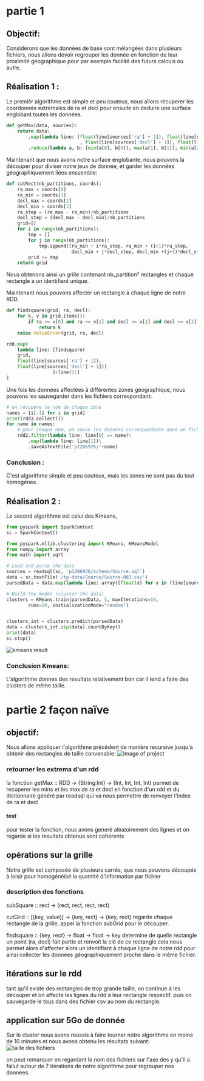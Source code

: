 # partie 1 
## Objectif:
Considérons que les données de base sont mélangées dans plusieurs fichiers, nous allons devoir regrouper les donnée en fonction de leur proximité géographique pour par exemple facilité des futurs calculs ou autre.

## Réalisation 1 :
Le premièr algorithme est simple et peu couteux, nous allons récuperer les coordonnée extrémales de ra et decl pour ensuite en deduire une surface englobant toutes les données.
``` python
def getMax(data, sources):
    return data\
        .map(lambda line: (float(line[sources['ra'] + 1]), float(line[sources['ra'] + 1])
                           , float(line[sources['decl'] + 1]), float(line[sources['decl'] + 1])))\
        .reduce(lambda a, b: [min(a[0], b[0]), max(a[1], b[1]), min(a[2], b[2]), max(a[3], b[3])])
```

Maintenant que nous avons notre surface englobante, nous pouvons la découper pour diviser notre jeux de donnée, et garder les données géographiquement liées enssemble:
```python
def cutRect(nb_partitions, coords):
	ra_max = coords[0]
	ra_min = coords[1]
	decl_max = coords[2]
	decl_min = coords[3]
	ra_step = (ra_max - ra_min)/nb_partitions
	decl_step = (decl_max - decl_min)/nb_partitions
	grid=[]
	for i in range(nb_partitions):
		tmp = []
		for j in range(nb_partitions):
			tmp.append([ra_min + i*ra_step, ra_min + (i+1)*ra_step, 
                        decl_min + j*decl_step, decl_min +(j+1)*decl_step, str(i)+str(j)])
		grid += tmp
	return grid
```

Nous obtenons ainsi un grille contenant nb_partition² rectangles et chaque rectangle a un identifiant unique.

Maintenant nous pouvons affecter un rectangle à chaque ligne de notre RDD.

```python
def findsquare(grid, ra, decl):
    for k, v in grid.items():
        if ra >= v[0] and ra <= v[1] and decl >= v[2] and decl <= v[3]:
            return k
    raise ValueError(grid, ra, decl)

rdd.map(
    lambda line: [findsquare(
    grid,
    float(line[sources['ra'] + 1]),
    float(line[sources['decl'] + 1]))
                 ]+line[1:]
)
```

Une fois les données affectées à différentes zones géographique, nous pouvons les sauvegarder dans les fichiers correspondant:

```python
# on récupère le nom de chaque zone
names = [i[-1] for i in grid]
print(rdd3.collect())
for name in names:
    # pour chaque nom, on sauve les données correspondante dans un fichier csv
	rdd2.filter(lambda line: line[0] == name)\
		.map(lambda line: line[1])\
		.saveAsTextFile('p1206976/'+name)
```

### Conclusion :
C'est algorithme simple et peu couteux, mais les zones ne sont pas du tout homogènes.

## Réalisation 2 :
Le second algorithme est celui des Kmeans, 

```python
from pyspark import SparkContext
sc = SparkContext()

from pyspark.mllib.clustering import KMeans, KMeansModel
from numpy import array
from math import sqrt

# Load and parse the data
sources = readsql(sc, 'p1206976/schema/Source.sql')
data = sc.textFile('/tp-data/Source/Source-001.csv')
parsedData = data.map(lambda line: array([float(x) for x in (line[sources['ra']], line[sources['decl']])]))

# Build the model (cluster the data)
clusters = KMeans.train(parsedData, 5, maxIterations=10,
        runs=10, initializationMode="random")


clusters_int = clusters.predict(parsedData)
data = clusters_int.zip(data).countByKey()
print(data)
sc.stop()
```
![kmeans result](https://github.com/EnzoTheBrown/bda_spark/blob/master/kmeans.png?raw=true)

### Conclusion Kmeans:
L'algorithme donnes des resultats relativement bon car il tend a faire des clusters de même taille.


# partie 2 façon naïve
## objectif: 
Nous allons appliquer l'algorithme précédent de manière recursive jusqu'à obtenir des rectangles de taille convenable:
![Image of project](https://github.com/EnzoTheBrown/bda_spark/raw/master/algo.png)


### retourner les extrema d'un rdd
la fonction getMax :: RDD -> {String:Int} -> (Int, Int, Int, Int) 
permet de recuperer les mins et les max de ra et decl en fonction d'un rdd et du dictionnaire généré par readsql qui va nous permettre de renvoyer l'index de ra et decl
#### test
pour tester la fonction, nous avons generé aléatoirement des lignes et on regarde si les resultats obtenus sont cohérents


## opérations sur la grille
Notre grille est composée de plusieurs carrés, que nous pouvons découpés à loisir pour homogénéïsé la quantité d'information par fichier

### description des fonctions
subSquare :: rect -> (rect, rect, rect, rect)

cutGrid :: [(key, value)] -> {key, rect} -> {key, rect}
regarde chaque rectangle de la grille, appel la fonction subGrid pour le découper.

findsquare :: {key, rect} -> float -> float -> key
determine de quelle rectangle un point (ra, decl) fait partie et renvoit la clé de ce rectangle
cela nous permet alors d'affecter alors un identifiant à chaque ligne de notre rdd pour ainsi collecter les données géographiquement proche dans le même fichier.

## itérations sur le rdd
tant qu'il existe des rectangles de trop grande taille, on continue à les découper et on affecte les lignes du rdd à leur rectangle respectif.
puis on sauvegarde le tous dans des fichier csv au nom du rectangle.

## application sur 5Go de donnée
Sur le cluster nous avons reussis à faire tourner notre algorithme en moins de 10 minutes et nous avons obtenu les résultats suivant:
![taille des fichiers](https://github.com/EnzoTheBrown/bda_spark/blob/master/files_spark.png?raw=true)

on peut remarquer en regardant le nom des fichiers sur l'axe des y qu'il a fallut autour de 7 itérations de notre algorithme pour regrouper nos données.

